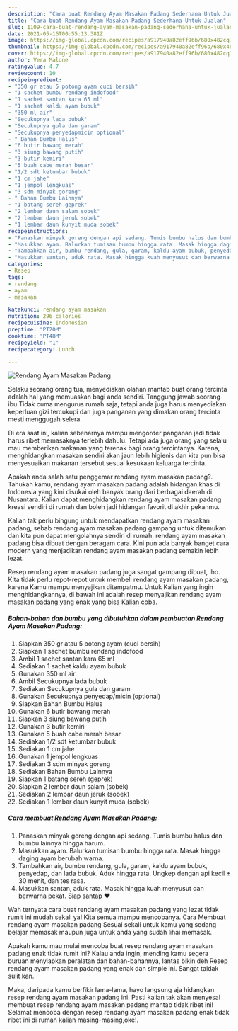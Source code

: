 ```yaml
---
description: "Cara buat Rendang Ayam Masakan Padang Sederhana Untuk Jualan"
title: "Cara buat Rendang Ayam Masakan Padang Sederhana Untuk Jualan"
slug: 1109-cara-buat-rendang-ayam-masakan-padang-sederhana-untuk-jualan
date: 2021-05-16T00:55:13.381Z
image: https://img-global.cpcdn.com/recipes/a917940a82eff96b/680x482cq70/rendang-ayam-masakan-padang-foto-resep-utama.jpg
thumbnail: https://img-global.cpcdn.com/recipes/a917940a82eff96b/680x482cq70/rendang-ayam-masakan-padang-foto-resep-utama.jpg
cover: https://img-global.cpcdn.com/recipes/a917940a82eff96b/680x482cq70/rendang-ayam-masakan-padang-foto-resep-utama.jpg
author: Vera Malone
ratingvalue: 4.7
reviewcount: 10
recipeingredient:
- "350 gr atau 5 potong ayam cuci bersih"
- "1 sachet bumbu rendang indofood"
- "1 sachet santan kara 65 ml"
- "1 sachet kaldu ayam bubuk"
- "350 ml air"
- "Secukupnya lada bubuk"
- "Secukupnya gula dan garam"
- "Secukupnya penyedapmicin optional"
- " Bahan Bumbu Halus"
- "6 butir bawang merah"
- "3 siung bawang putih"
- "3 butir kemiri"
- "5 buah cabe merah besar"
- "1/2 sdt ketumbar bubuk"
- "1 cm jahe"
- "1 jempol lengkuas"
- "3 sdm minyak goreng"
- " Bahan Bumbu Lainnya"
- "1 batang sereh geprek"
- "2 lembar daun salam sobek"
- "2 lembar daun jeruk sobek"
- "1 lembar daun kunyit muda sobek"
recipeinstructions:
- "Panaskan minyak goreng dengan api sedang. Tumis bumbu halus dan bumbu lainnya hingga harum."
- "Masukkan ayam. Balurkan tumisan bumbu hingga rata. Masak hingga daging ayam berubah warna."
- "Tambahkan air, bumbu rendang, gula, garam, kaldu ayam bubuk, penyedap, dan lada bubuk. Aduk hingga rata. Ungkep dengan api kecil ± 30 menit, dan tes rasa."
- "Masukkan santan, aduk rata. Masak hingga kuah menyusut dan berwarna pekat. Siap santap ❤"
categories:
- Resep
tags:
- rendang
- ayam
- masakan

katakunci: rendang ayam masakan 
nutrition: 296 calories
recipecuisine: Indonesian
preptime: "PT20M"
cooktime: "PT48M"
recipeyield: "1"
recipecategory: Lunch

---
```



![Rendang Ayam Masakan Padang](https://img-global.cpcdn.com/recipes/a917940a82eff96b/680x482cq70/rendang-ayam-masakan-padang-foto-resep-utama.jpg)

Selaku seorang orang tua, menyediakan olahan mantab buat orang tercinta adalah hal yang memuaskan bagi anda sendiri. Tanggung jawab seorang ibu Tidak cuma mengurus rumah saja, tetapi anda juga harus menyediakan keperluan gizi tercukupi dan juga panganan yang dimakan orang tercinta mesti menggugah selera.

Di era  saat ini, kalian sebenarnya mampu mengorder panganan jadi tidak harus ribet memasaknya terlebih dahulu. Tetapi ada juga orang yang selalu mau memberikan makanan yang terenak bagi orang tercintanya. Karena, menghidangkan masakan sendiri akan jauh lebih higienis dan kita pun bisa menyesuaikan makanan tersebut sesuai kesukaan keluarga tercinta. 



Apakah anda salah satu penggemar rendang ayam masakan padang?. Tahukah kamu, rendang ayam masakan padang adalah hidangan khas di Indonesia yang kini disukai oleh banyak orang dari berbagai daerah di Nusantara. Kalian dapat menghidangkan rendang ayam masakan padang kreasi sendiri di rumah dan boleh jadi hidangan favorit di akhir pekanmu.

Kalian tak perlu bingung untuk mendapatkan rendang ayam masakan padang, sebab rendang ayam masakan padang gampang untuk ditemukan dan kita pun dapat mengolahnya sendiri di rumah. rendang ayam masakan padang bisa dibuat dengan beragam cara. Kini pun ada banyak banget cara modern yang menjadikan rendang ayam masakan padang semakin lebih lezat.

Resep rendang ayam masakan padang juga sangat gampang dibuat, lho. Kita tidak perlu repot-repot untuk membeli rendang ayam masakan padang, karena Kamu mampu menyajikan ditempatmu. Untuk Kalian yang ingin menghidangkannya, di bawah ini adalah resep menyajikan rendang ayam masakan padang yang enak yang bisa Kalian coba.

<!--inarticleads1-->

##### Bahan-bahan dan bumbu yang dibutuhkan dalam pembuatan Rendang Ayam Masakan Padang:

1. Siapkan 350 gr atau 5 potong ayam (cuci bersih)
1. Siapkan 1 sachet bumbu rendang indofood
1. Ambil 1 sachet santan kara 65 ml
1. Sediakan 1 sachet kaldu ayam bubuk
1. Gunakan 350 ml air
1. Ambil Secukupnya lada bubuk
1. Sediakan Secukupnya gula dan garam
1. Gunakan Secukupnya penyedap/micin (optional)
1. Siapkan  Bahan Bumbu Halus
1. Gunakan 6 butir bawang merah
1. Siapkan 3 siung bawang putih
1. Gunakan 3 butir kemiri
1. Gunakan 5 buah cabe merah besar
1. Sediakan 1/2 sdt ketumbar bubuk
1. Sediakan 1 cm jahe
1. Gunakan 1 jempol lengkuas
1. Sediakan 3 sdm minyak goreng
1. Sediakan  Bahan Bumbu Lainnya
1. Siapkan 1 batang sereh (geprek)
1. Siapkan 2 lembar daun salam (sobek)
1. Sediakan 2 lembar daun jeruk (sobek)
1. Sediakan 1 lembar daun kunyit muda (sobek)




<!--inarticleads2-->

##### Cara membuat Rendang Ayam Masakan Padang:

1. Panaskan minyak goreng dengan api sedang. Tumis bumbu halus dan bumbu lainnya hingga harum.
1. Masukkan ayam. Balurkan tumisan bumbu hingga rata. Masak hingga daging ayam berubah warna.
1. Tambahkan air, bumbu rendang, gula, garam, kaldu ayam bubuk, penyedap, dan lada bubuk. Aduk hingga rata. Ungkep dengan api kecil ± 30 menit, dan tes rasa.
1. Masukkan santan, aduk rata. Masak hingga kuah menyusut dan berwarna pekat. Siap santap ❤




Wah ternyata cara buat rendang ayam masakan padang yang lezat tidak rumit ini mudah sekali ya! Kita semua mampu mencobanya. Cara Membuat rendang ayam masakan padang Sesuai sekali untuk kamu yang sedang belajar memasak maupun juga untuk anda yang sudah lihai memasak.

Apakah kamu mau mulai mencoba buat resep rendang ayam masakan padang enak tidak rumit ini? Kalau anda ingin, mending kamu segera buruan menyiapkan peralatan dan bahan-bahannya, lantas bikin deh Resep rendang ayam masakan padang yang enak dan simple ini. Sangat taidak sulit kan. 

Maka, daripada kamu berfikir lama-lama, hayo langsung aja hidangkan resep rendang ayam masakan padang ini. Pasti kalian tak akan menyesal membuat resep rendang ayam masakan padang mantab tidak ribet ini! Selamat mencoba dengan resep rendang ayam masakan padang enak tidak ribet ini di rumah kalian masing-masing,oke!.

